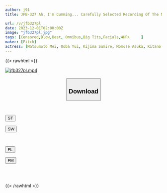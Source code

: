 ```yaml
---
author: j91
title: JFB-327 Ah, I'm Cumming... Carefully Selected Recording Of The Most Pleasurable Moment Just Before Ejaculation! The Pleasure Of Spraying My Semen On A Beautiful Woman's Face! 129 Consecutive Facial Cumshots BEST!

url: /v/jfb327pl
date: 2023-12-01T02:00:00Z
image: "jfb327pl.jpg"
tags: [Censored,Blow,Best, Omnibus,Big Tits,Facials,4HR+	 ]
maker: [Fitch]
actress: [Matsumoto Mei, Ooba Yui, Kijima Sumire, Momose Asuka, Kitano Mina, Asakura Kokona, Seta Ichika, Asahi Rin ,Yuuri Nao ,Hanayagi Anna  ]
---
```



{{< rawhtml >}}

<div class="video" data-videoid="xgYJzqXlapCkrQl">
    <a href="javascript:;">
        <img src="/v/jfb327pl/jfb327pl.jpg" width="WIDTH" height="HEIGHT" alt="jfb327pl.mp4" loading="lazy">
    </a>
</div>

<script type="text/javascript" src="https://j91.asia/asset/on-demand-st.js"></script>

<br>
  <link rel="stylesheet" href="https://j91.asia/asset/bs5.css">
  
  <center>
  <button class="btn btn-primary" type="button" data-bs-toggle="collapse" data-bs-target=".multi-collapse" aria-expanded="false" aria-controls="multiCollapseExample1 multiCollapseExample2"><h2>Download</h2></button></center>
</p>
<div class="row">
  <div class="col">
    <div class="collapse multi-collapse" id="multiCollapseExample1">
      <div class="card card-body">
	      	      <br>
<div class="buttons">  
<p><a href="https://streamtape.to/v/xgYJzqXlapCkrQl" target="_blank"><button class="btn-hover color-3"><i class="fa fa-download"></i> ST</button></a></p>
<p><a href="https://flaswish.com/rsyjjckhvgp3" target="_blank"><button class="btn-hover color-2"><i class="fa fa-download"></i> SW</button></a></p></div>
    </div>
  </div>
</div>
  <div class="col">
    <div class="collapse multi-collapse" id="multiCollapseExample2">
      <div class="card card-body">
	      <br>
<div class="buttons">
<p><a href="javascript:;" target="_blank"><button class="btn-hover color-9"><i class="fa fa-download"></i> FL</button></a></p>
<p><a href="https://filemoon.sx/d/ct6nf3i2bt2s" target="_blank"><button class="btn-hover color-8"><i class="fa fa-download"></i> FM</button></a></p></div>
<br><br>
      </div>
    </div>
  </div>
</div>

{{< /rawhtml >}}
